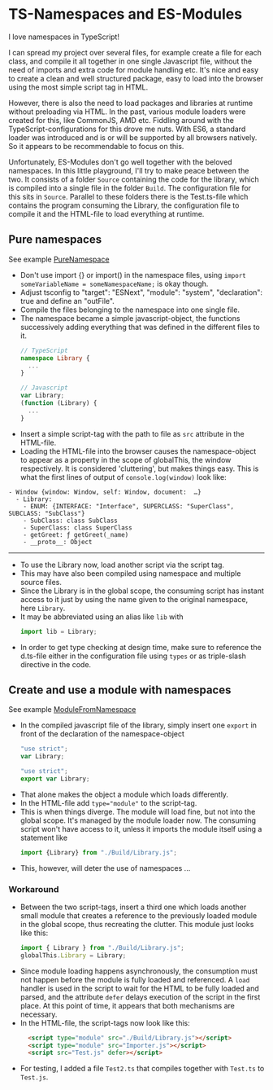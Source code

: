 # TS-Namespaces and ES-Modules
I love namespaces in TypeScript!  

I can spread my project over several files, for example create a file for each class, and compile it all together in one single Javascript file, without the need of imports and extra code for module handling etc. It's nice and easy to create a clean and well structured package, easy to load into the browser using the most simple script tag in HTML.  

However, there is also the need to load packages and libraries at runtime without preloading via HTML. In the past, various module loaders were created for this, like CommonJS, AMD etc. Fiddling around with the TypeScript-configurations for this drove me nuts. With ES6, a standard loader was introduced and is or will be supported by all browsers natively. So it appears to be recommendable to focus on this.  

Unfortunately, ES-Modules don't go well together with the beloved namespaces. In this little playground, I'll try to make peace between the two. It consists of a folder `Source` containing the code for the library, which is compiled into a single file in the folder `Build`. The configuration file for this sits in `Source`. Parallel to these folders there is the Test.ts-file which contains the program consuming the Library, the configuration file to compile it and the HTML-file to load everything at runtime.  

## Pure namespaces
See example [PureNamespace](PureNamespace)  
- Don't use import {} or import() in the namespace files, using `import someVariableName = someNamespaceName;` is okay though.
- Adjust tsconfig to "target": "ESNext", "module": "system", "declaration": true and define an "outFile".
- Compile the files belonging to the namespace into one single file.
- The namespace became a simple javascript-object, the functions successively adding everything that was defined in the different files to it.
  ```typescript
  // TypeScript
  namespace Library {
    ...
  }
  ```
  ```javascript
  // Javascript
  var Library;
  (function (Library) {
    ...
  }
  ```
- Insert a simple script-tag with the path to file as `src` attribute in the HTML-file.
- Loading the HTML-file into the browser causes the namespace-object to appear as a property in the scope of globalThis, the window respectively. It is considered 'cluttering', but makes things easy. This is what the first lines of output of `console.log(window)` look like:
```plaintext
- Window {window: Window, self: Window, document:  …}
  - Library:
    - ENUM: {INTERFACE: "Interface", SUPERCLASS: "SuperClass", SUBCLASS: "SubClass"}
    - SubClass: class SubClass
    - SuperClass: class SuperClass
    - getGreet: ƒ getGreet(_name)
    - __proto__: Object
```
---
- To use the Library now, load another script via the script tag.
- This may have also been compiled using namespace and multiple source files.
- Since the Library is in the global scope, the consuming script has instant access to it just by using the name given to the original namespace, here `Library`.
- It may be abbreviated using an alias like `lib` with
  ```typescript
  import lib = Library;
  ```
- In order to get type checking at design time, make sure to reference the d.ts-file either in the configuration file using `types` or as triple-slash directive in the code.  


## Create and use a module with namespaces 
See example [ModuleFromNamespace](ModuleFromNamespace)  

- In the compiled javascript file of the library, simply insert one `export` in front of the declaration of the namespace-object
  ```javascript
  "use strict";
  var Library;
  ```
  ```javascript
  "use strict";
  export var Library;
  ```
- That alone makes the object a module which loads differently.
- In the HTML-file add `type="module"` to the script-tag.
- This is when things diverge. The module will load fine, but not into the global scope. It's managed by the module loader now. The consuming script won't have access to it, unless it imports the module itself using a statement like
  ```typescript
  import {Library} from "./Build/Library.js";
  ```
- This, however, will deter the use of namespaces ...

### Workaround  
- Between the two script-tags, insert a third one which loads another small module that creates a reference to the previously loaded module in the global scope, thus recreating the clutter. This module just looks like this:
  ```javascript
  import { Library } from "./Build/Library.js";
  globalThis.Library = Library;
  ```
- Since module loading happens asynchronously, the consumption must not happen before the module is fully loaded and referenced. A `load` handler is used in the script to wait for the HTML to be fully loaded and parsed, and the attribute `defer` delays execution of the script in the first place. At this point of time, it appears that both mechanisms are necessary.
- In the HTML-file, the script-tags now look like this:
  ```html
    <script type="module" src="./Build/Library.js"></script>
    <script type="module" src="Importer.js"></script>
    <script src="Test.js" defer></script>
  ```
- For testing, I added a file `Test2.ts` that compiles together with `Test.ts` to `Test.js`.